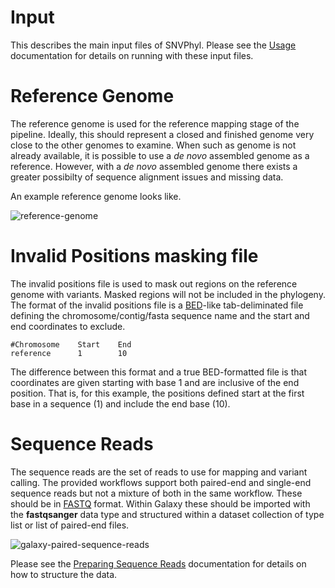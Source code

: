 # Input

This describes the main input files of SNVPhyl.  Please see the [Usage][] documentation for details on running with these input files.

# Reference Genome

The reference genome is used for the reference mapping stage of the pipeline.  Ideally, this should represent a closed and finished genome very close to the other genomes to examine.  When such as genome is not already available, it is possible to use a *de novo* assembled genome as a reference.  However, with a *de novo* assembled genome there exists a greater possibilty of sequence alignment issues and missing data.

An example reference genome looks like.

![reference-genome][]

# Invalid Positions masking file

The invalid positions file is used to mask out regions on the reference genome with variants.  Masked regions will not be included in the phylogeny.  The format of the invalid positions file is a [BED][]-like tab-deliminated file defining the chromosome/contig/fasta sequence name and the start and end coordinates to exclude.

```
#Chromosome    Start    End
reference      1        10
```

The difference between this format and a true BED-formatted file is that coordinates are given starting with base 1 and are inclusive of the end position.  That is, for this example, the positions defined start at the first base in a sequence (1) and include the end base (10).

# Sequence Reads

The sequence reads are the set of reads to use for mapping and variant calling.  The provided workflows support both paired-end and single-end sequence reads but not a mixture of both in the same workflow.  These should be in [FASTQ][] format.  Within Galaxy these should be imported with the **fastqsanger** data type and structured within a dataset collection of type list or list of paired-end files.

![galaxy-paired-sequence-reads][]

Please see the [Preparing Sequence Reads][] documentation for details on how to structure the data.

[Usage]: usage.md
[reference-genome]: images/reference-genome.png
[FASTQ]: https://en.wikipedia.org/wiki/FASTQ_format
[galaxy-paired-sequence-reads]: images/galaxy-paired-sequence-reads.png
[Preparing Sequence Reads]: usage.md#preparing-sequence-reads
[BED]: http://genome.ucsc.edu/FAQ/FAQformat#format1

